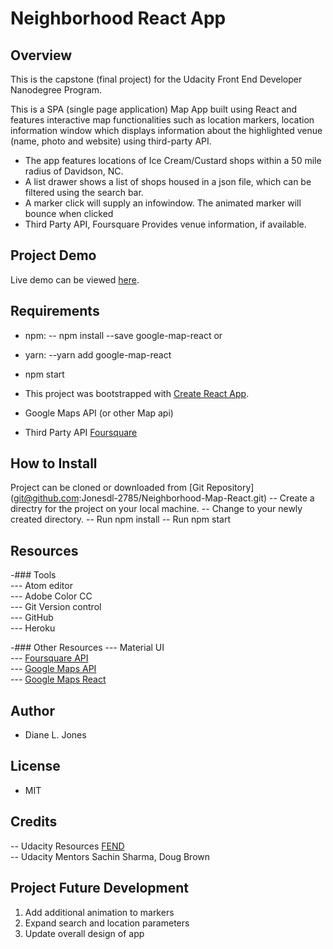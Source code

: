 # Neighborhood React App

## Overview

This is the capstone (final project) for the Udacity Front End Developer Nanodegree Program.

This is a SPA (single page application) Map App built using React and features interactive map functionalities such as location markers, location information window which displays information about the highlighted venue (name, photo and website) using third-party API.

- The app features locations of Ice Cream/Custard shops within a 50 mile radius of Davidson, NC.
- A list drawer shows a list of shops housed in a json file, which can be filtered using the search bar.
- A marker click will supply an infowindow. The animated marker will bounce when clicked
- Third Party API, Foursquare Provides venue information, if available.

## Project Demo
Live demo can be viewed [here](https://cryptic-mesa-49268.herokuapp.com/).
## Requirements
- npm:
-- npm install --save google-map-react
 or
- yarn:
--yarn add google-map-react

- npm start
- This project was bootstrapped with [Create React App](https://github.com/facebook/create-react-app).
- Google Maps API (or other Map api)
- Third Party API [Foursquare](https://developer.foursquare.com/)
## How to Install
Project can be cloned or downloaded from [Git Repository] (git@github.com:Jonesdl-2785/Neighborhood-Map-React.git)
-- Create a directry for the project on your local machine.
-- Change to your newly created directory.
-- Run npm install
-- Run npm start
## Resources
-### Tools <br>
--- Atom editor <br>
--- Adobe Color CC <br>
--- Git Version control <br>
--- GitHub <br>
--- Heroku

-### Other Resources
--- Material UI <br>
--- [Foursquare API](https://developer.foursquare.com/)<br>
--- [Google Maps API](https://developers.google.com/maps/documentation/javascript/tutorial) <br>
--- [Google Maps React](https://www.fullstackreact.com/articles/how-to-write-a-google-maps-react-component/)

## Author
- Diane L. Jones
## License
- MIT
## Credits
-- Udacity Resources
  [FEND](https://sites.google.com/udacity.com/gwgdevscholarship/fend/fend-resources) <br>
-- Udacity Mentors
   Sachin Sharma, Doug Brown

## Project Future Development
1.  Add additional animation to markers
2.  Expand search and location parameters
3.  Update overall design of app